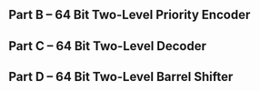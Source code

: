 ## Part B – 64 Bit Two-Level Priority Encoder

## Part C – 64 Bit Two-Level Decoder

## Part D – 64 Bit Two-Level Barrel Shifter